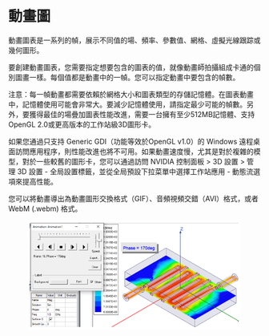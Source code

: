 # 動畫圖

動畫圖表是一系列的幀，展示不同值的場、頻率、參數值、網格、虛擬光線跟踪或幾何圖形。

要創建動畫圖表，您需要指定想要包含的圖表的值，就像動畫師拍攝組成卡通的個別圖畫一樣。每個值都是動畫中的一幀。您可以指定動畫中要包含的幀數。

注意：每一幀動畫都需要依賴於網格大小和圖表類型的存儲記憶體。在圖表動畫中，記憶體使用可能會非常大。要減少記憶體使用，請指定最少可能的幀數。另外，要獲得最佳的場疊加圖表性能改進，需要一台擁有至少512MB記憶體、支持OpenGL 2.0或更高版本的工作站級3D圖形卡。

如果您通過只支持 Generic GDI（功能等效於OpenGL v1.0）的 Windows 遠程桌面訪問應用程序，則性能改進也將不可用。如果動畫速度慢，尤其是對於複雜的模型，對於一些較舊的圖形卡，您可以通過訪問 NVIDIA 控制面板 > 3D 設置 > 管理 3D 設置 - 全局設置標籤，並從全局預設下拉菜單中選擇工作站應用 - 動態流選項來提高性能。

您可以將動畫導出為動畫圖形交換格式（GIF）、音頻視頻交錯（AVI）格式，或者 WebM (.webm) 格式。

<figure><img src="../.gitbook/assets/image (25).png" alt=""><figcaption></figcaption></figure>
